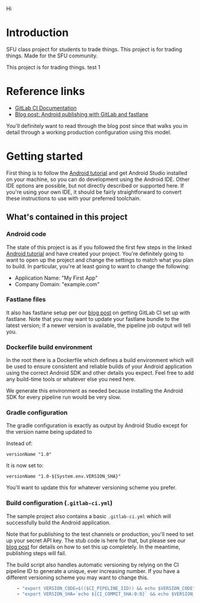 Hi
# Introduction
SFU class project for students to trade things.
This project is for trading things.
Made for the SFU community.

This project is for trading things. test 1

# Reference links

- [GitLab CI Documentation](https://docs.gitlab.com/ee/ci/)
- [Blog post: Android publishing with GitLab and fastlane](https://about.gitlab.com/2019/01/28/android-publishing-with-gitlab-and-fastlane/)

You'll definitely want to read through the blog post since that walks you in detail
through a working production configuration using this model.

# Getting started

First thing is to follow the [Android tutorial](https://developer.android.com/training/basics/firstapp/) and
get Android Studio installed on your machine, so you can do development using
the Android IDE. Other IDE options are possible, but not directly described or
supported here. If you're using your own IDE, it should be fairly straightforward
to convert these instructions to use with your preferred toolchain.

## What's contained in this project

### Android code

The state of this project is as if you followed the first few steps in the linked
[Android tutorial](https://developer.android.com/training/basics/firstapp/) and
have created your project. You're definitely going to want to open up the
project and change the settings to match what you plan to build. In particular,
you're at least going to want to change the following:

- Application Name: "My First App"
- Company Domain: "example.com"

### Fastlane files

It also has fastlane setup per our [blog post](https://about.gitlab.com/2019/01/28/android-publishing-with-gitlab-and-fastlane/) on
getting GitLab CI set up with fastlane. Note that you may want to update your
fastlane bundle to the latest version; if a newer version is available, the pipeline
job output will tell you.

### Dockerfile build environment

In the root there is a Dockerfile which defines a build environment which will be
used to ensure consistent and reliable builds of your Android application using
the correct Android SDK and other details you expect. Feel free to add any
build-time tools or whatever else you need here.

We generate this environment as needed because installing the Android SDK
for every pipeline run would be very slow.

### Gradle configuration

The gradle configuration is exactly as output by Android Studio except for the
version name being updated to 

Instead of:

`versionName "1.0"`

It is now set to:

`versionName "1.0-${System.env.VERSION_SHA}"`

You'll want to update this for whatever versioning scheme you prefer.

### Build configuration (`.gitlab-ci.yml`)

The sample project also contains a basic `.gitlab-ci.yml` which will successfully 
build the Android application.

Note that for publishing to the test channels or production, you'll need to set
up your secret API key. The stub code is here for that, but please see our
[blog post](https://about.gitlab.com/2019/01/28/android-publishing-with-gitlab-and-fastlane/) for
details on how to set this up completely. In the meantime, publishing steps will fail.

The build script also handles automatic versioning by relying on the CI pipeline
ID to generate a unique, ever increasing number. If you have a different versioning
scheme you may want to change this.

```yaml
    - "export VERSION_CODE=$(($CI_PIPELINE_IID)) && echo $VERSION_CODE"
    - "export VERSION_SHA=`echo ${CI_COMMIT_SHA:0:8}` && echo $VERSION_SHA"
```